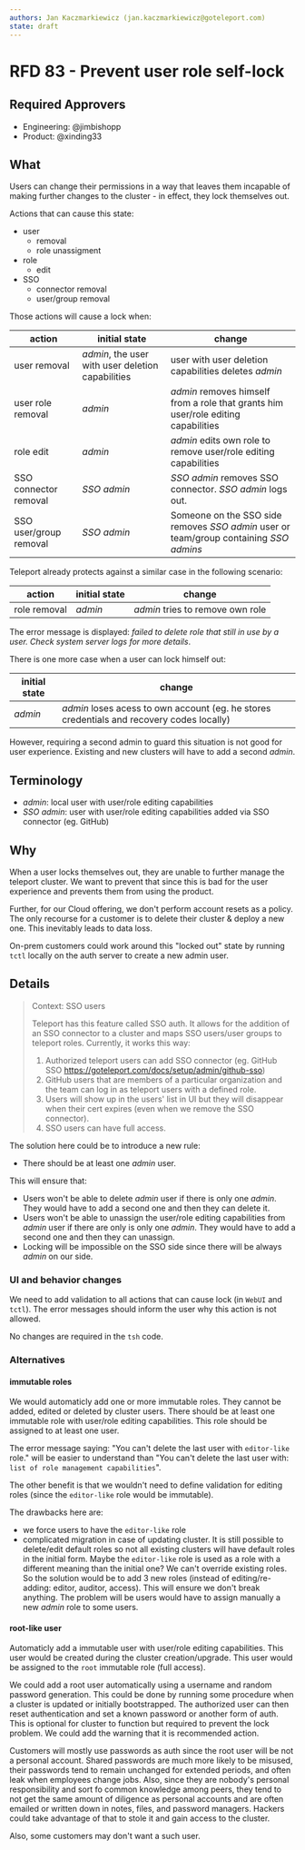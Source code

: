 ```yaml
---
authors: Jan Kaczmarkiewicz (jan.kaczmarkiewicz@goteleport.com)
state: draft
---
```


# RFD 83 - Prevent user role self-lock

## Required Approvers

- Engineering: @jimbishopp
- Product: @xinding33

## What

Users can change their permissions in a way that leaves them incapable of making further changes to the cluster - in effect, they lock themselves out.

Actions that can cause this state:

- user
  - removal
  - role unassigment
- role
  - edit
- SSO
  - connector removal
  - user/group removal

Those actions will cause a lock when:

| action                 | initial state                                     | change                                                                                 |
| ---------------------- | ------------------------------------------------- | -------------------------------------------------------------------------------------- |
| user removal           | _admin_, the user with user deletion capabilities | user with user deletion capabilities deletes _admin_                                   |
| user role removal      | _admin_                                           | _admin_ removes himself from a role that grants him user/role editing capabilities     |
| role edit              | _admin_                                           | _admin_ edits own role to remove user/role editing capabilities                        |
| SSO connector removal  | _SSO admin_                                       | _SSO admin_ removes SSO connector. _SSO admin_ logs out.                               |
| SSO user/group removal | _SSO admin_                                       | Someone on the SSO side removes _SSO admin_ user or team/group containing _SSO admins_ |

Teleport already protects against a similar case in the following scenario:

| action       | initial state | change                           |
| ------------ | ------------- | -------------------------------- |
| role removal | _admin_       | _admin_ tries to remove own role |

The error message is displayed: _failed to delete role that still in use by a user. Check system server logs for more details_.

There is one more case when a user can lock himself out:

| initial state | change                                                                                    |
| ------------- | ----------------------------------------------------------------------------------------- |
| _admin_       | _admin_ loses acess to own account (eg. he stores credentials and recovery codes locally) |

However, requiring a second admin to guard this situation is not good for user experience. Existing and new clusters will have to add a second _admin_.

## Terminology

- _admin_: local user with user/role editing capabilities
- _SSO admin_: user with user/role editing capabilities added via SSO connector (eg. GitHub)

## Why

When a user locks themselves out, they are unable to further manage the teleport cluster. We want to prevent that since this is bad for the user experience and prevents them from using the product.

Further, for our Cloud offering, we don't perform account resets as a policy. The only recourse for a customer is to delete their cluster & deploy a new one. This inevitably leads to data loss.

On-prem customers could work around this "locked out" state by running `tctl` locally on the auth server to create a new admin user.

## Details

> Context: SSO users
>
> Teleport has this feature called SSO auth. It allows for the addition of an SSO connector to a cluster and maps SSO users/user groups to teleport roles. Currently, it works this way:
>
> 1. Authorized teleport users can add SSO connector (eg. GitHub SSO https://goteleport.com/docs/setup/admin/github-sso)
> 2. GitHub users that are members of a particular organization and the team can log in as teleport users with a defined role.
> 3. Users will show up in the users' list in UI but they will disappear when their cert expires (even when we remove the SSO connector).
> 4. SSO users can have full access.

The solution here could be to introduce a new rule:

- There should be at least one _admin_ user.

This will ensure that:

- Users won't be able to delete _admin_ user if there is only one _admin_. They would have to add a second one and then they can delete it.
- Users won't be able to unassign the user/role editing capabilities from _admin_ user if there are only is only one _admin_. They would have to add a second one and then they can unassign.
- Locking will be impossible on the SSO side since there will be always _admin_ on our side.

### UI and behavior changes

We need to add validation to all actions that can cause lock (in `WebUI` and `tctl`). The error messages should inform the user why this action is not allowed.

No changes are required in the `tsh` code.

### Alternatives

#### immutable roles

We would automaticly add one or more immutable roles. They cannot be added, edited or deleted by cluster users. There should be at least one immutable role with user/role editing capabilities. This role should be assigned to at least one user.

The error message saying: "You can't delete the last user with `editor-like` role." will be easier to understand than "You can't delete the last user with: `list of role management capabilities`".

The other benefit is that we wouldn't need to define validation for editing roles (since the `editor-like` role would be immutable).

The drawbacks here are:

- we force users to have the `editor-like` role
- complicated migration in case of updating cluster. It is still possible to delete/edit default roles so not all existing clusters will have default roles in the initial form. Maybe the `editor-like` role is used as a role with a different meaning than the initial one? We can't override existing roles. So the solution would be to add 3 new roles (instead of editing/re-adding: editor, auditor, access). This will ensure we don't break anything. The problem will be users would have to assign manually a new _admin_ role to some users.

#### root-like user

Automaticly add a immutable user with user/role editing capabilities. This user would be created during the cluster creation/upgrade. This user would be assigned to the `root` immutable role (full access).

We could add a root user automatically using a username and random password generation. This could be done by running some procedure when a cluster is updated or initially bootstrapped.
The authorized user can then reset authentication and set a known password or another form of auth. This is optional for cluster to function but required to prevent the lock problem. We could add the warning that it is recommended action.

Customers will mostly use passwords as auth since the root user will be not a personal account. Shared passwords are much more likely to be misused, their passwords tend to remain unchanged for extended periods, and often leak when employees change jobs. Also, since they are nobody's personal responsibility and sort fo common knowledge among peers, they tend to not get the same amount of diligence as personal accounts and are often emailed or written down in notes, files, and password managers. Hackers could take advantage of that to stole it and gain access to the cluster.

Also, some customers may don't want a such user.

